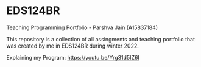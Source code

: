 # EDS124BR
Teaching Programming Portfolio - Parshva Jain (A15837184)

This repository is a collection of all assingments and teaching portfolio that was created by me in EDS124BR during winter 2022. 

Explaining my Program:
https://youtu.be/Yrg31d5IZ6I
